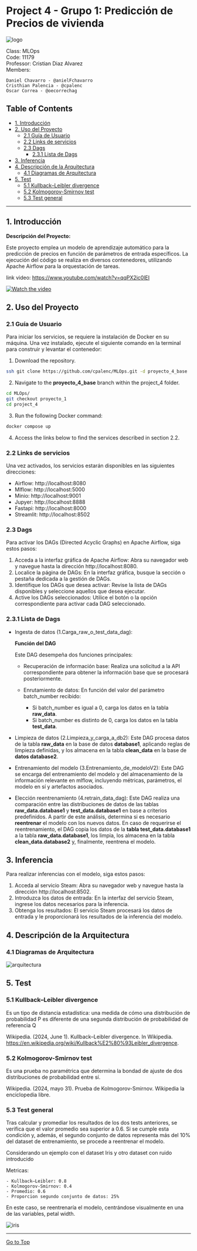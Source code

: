 # Project 4 - Grupo 1: Predicción de Precios de vivienda

![logo](images/logo.PNG)

Class: MLOps <br>
Code: 11179 <br>
Professor: Cristian Diaz Alvarez <br>
Members:

    Daniel Chavarro - @anielFchavarro
    Cristhian Palencia - @cpalenc
    Oscar Correa - @oecorrechag

## Table of Contents

- <a href='#1'>1. Introducción</a>
- <a href='#2'>2. Uso del Proyecto</a>
    - <a href='#2.1'>2.1 Guía de Usuario</a>
    - <a href='#2.2'>2.2 Links de servicios</a>
    - <a href='#2.3'>2.3 Dags</a>
        - <a href='#2.3.1'>2.3.1 Lista de Dags</a>
- <a href='#3'>3. Inferencia</a>
- <a href='#4'>4. Descripción de la Arquitectura</a>
    - <a href='#4.1'>4.1 Diagramas de Arquitectura</a>
- <a href='#5'>5. Test</a>
    - <a href='#5.1'>5.1 Kullback–Leibler divergence</a>
    - <a href='#5.2'>5.2 Kolmogorov-Smirnov test</a>
    - <a href='#5.3'>5.3 Test general </a>

<hr>

## <a id='1'>1. Introducción </a>

**Descripción del Proyecto:** 

Este proyecto emplea un modelo de aprendizaje automático para la predicción de precios en función de parámetros de entrada específicos. La ejecución del código se realiza en diversos contenedores, utilizando Apache Airflow para la orquestación de tareas.

link video: https://www.youtube.com/watch?v=qqPX2ic0lEI

[![Watch the video](https://upload.wikimedia.org/wikipedia/commons/b/b8/YouTube_Logo_2017.svg)](https://www.youtube.com/watch?v=qqPX2ic0lEI)


## <a id='2'>2. Uso del Proyecto </a>

### <a id='2.1'>2.1 Guía de Usuario </a> 

Para iniciar los servicios, se requiere la instalación de Docker en su máquina. Una vez instalado, ejecute el siguiente comando en la terminal para construir y levantar el contenedor:

1. Download the repository.

```bash
ssh git clone https://github.com/cpalenc/MLOps.git -d proyecto_4_base
```
2. Navigate to the **proyecto_4_base** branch within the project_4 folder.

```bash
cd MLOps/
git checkout proyecto_1
cd project_4
```
3. Run the following Docker command:

```bash
docker compose up
```

4. Access the links below to find the services described in section 2.2.


### <a id='2.2'>2.2 Links de servicios </a> 

Una vez activados, los servicios estarán disponibles en las siguientes direcciones:

* Airflow: http://localhost:8080
* Mlflow: http://localhost:5000
* Minio: http://localhost:9001
* Jupyer: http://localhost:8888
* Fastapi: http://localhost:8000
* Streamlit: http://localhost:8502

### <a id='2.3'>2.3 Dags </a> 

Para activar los DAGs (Directed Acyclic Graphs) en Apache Airflow, siga estos pasos:

1. Acceda a la interfaz gráfica de Apache Airflow: Abra su navegador web y navegue hasta la dirección http://localhost:8080.
2. Localice la página de DAGs: En la interfaz gráfica, busque la sección o pestaña dedicada a la gestión de DAGs.
3. Identifique los DAGs que desea activar: Revise la lista de DAGs disponibles y seleccione aquellos que desea ejecutar.
4. Active los DAGs seleccionados: Utilice el botón o la opción correspondiente para activar cada DAG seleccionado.

### <a id='2.3.1'>2.3.1 Lista de Dags </a> 

- Ingesta de datos (1.Carga_raw_o_test_data_dag): 

    **Función del DAG**

    Este DAG desempeña dos funciones principales:

    - Recuperación de información base: Realiza una solicitud a la API correspondiente para obtener la información base que se procesará posteriormente.

    - Enrutamiento de datos: En función del valor del parámetro batch_number recibido:

        - Si batch_number es igual a 0, carga los datos en la tabla **raw_data**. <br>
        - Si batch_number es distinto de 0, carga los datos en la tabla **test_data**.


* Limpieza de datos (2.Limpieza_y_carga_a_db2): Este DAG procesa datos de la tabla **raw_data** en la base de datos **database1**, aplicando reglas de limpieza definidas, y los almacena en la tabla **clean_data** en la base de **datos database2**.

* Entrenamiento del modelo (3.Entrenamiento_de_modeloV2): Este DAG se encarga del entrenamiento del modelo y del almacenamiento de la información relevante en mlflow, incluyendo métricas, parámetros, el modelo en sí y artefactos asociados.

* Elección reentrenamiento (4.retrain_data_dag): Este DAG realiza una comparación entre las distribuciones de datos de las tablas **raw_data.database1** y **test_data.database1** en base a criterios predefinidos. A partir de este análisis, determina si es necesario **reentrenar** el modelo con los nuevos datos. En caso de requerirse el reentrenamiento, el DAG copia los datos de la **tabla test_data.database1** a la tabla **raw_data.database1**, los limpia, los almacena en la tabla **clean_data.database2** y, finalmente, reentrena el modelo.


## <a id='3'>3. Inferencia </a>

Para realizar inferencias con el modelo, siga estos pasos:

1. Acceda al servicio Steam: Abra su navegador web y navegue hasta la dirección http://localhost:8502.
2. Introduzca los datos de entrada: En la interfaz del servicio Steam, ingrese los datos necesarios para la inferencia.
3. Obtenga los resultados: El servicio Steam procesará los datos de entrada y le proporcionará los resultados de la inferencia del modelo.

## <a id='4'>4. Descripción de la Arquitectura </a>

### <a id='4.1'>4.1 Diagramas de Arquitectura </a> 

![arquitectura](images/arquitectura.png)

## <a id='5'>5. Test </a>

### <a id='5.1'>5.1 Kullback–Leibler divergence </a> 

Es un tipo de distancia estadística: una medida de cómo una distribución de probabilidad P es diferente de una segunda distribución de probabilidad de referencia Q

Wikipedia. (2024, June 1). Kullback–Leibler divergence. In Wikipedia. https://en.wikipedia.org/wiki/Kullback%E2%80%93Leibler_divergence.

### <a id='5.2'>5.2 Kolmogorov-Smirnov test </a> 

Es una prueba no paramétrica que determina la bondad de ajuste de dos distribuciones de probabilidad entre sí.

Wikipedia. (2024, mayo 31). Prueba de Kolmogorov-Smirnov. Wikipedia la enciclopedia libre.

### <a id='5.3'>5.3 Test general </a> 

Tras calcular y promediar los resultados de los dos tests anteriores, se verifica que el valor promedio sea superior a 0.6. Si se cumple esta condición y, además, el segundo conjunto de datos representa más del 10% del dataset de entrenamiento, se procede a reentrenar el modelo.

Considerando un ejemplo con el dataset Iris y otro dataset con ruido introducido

Metricas:

    - Kullback–Leibler: 0.8
    - Kolmogorov-Smirnov: 0.4
    - Promedio: 0.6
    - Proporcion segundo conjunto de datos: 25%

En este caso, se reentrenaría el modelo, centrándose visualmente en una de las variables, petal width.

![iris](images/iris.png)

<hr>

[Go to Top](#Table-of-Contents)